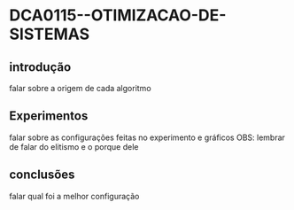 # DCA0115--OTIMIZACAO-DE-SISTEMAS


## introdução  
falar sobre a origem de cada algoritmo 


## Experimentos  
falar sobre as configurações feitas no experimento e gráficos 
OBS: lembrar de falar do elitismo e o porque dele 

## conclusões  
falar qual foi a melhor configuração 